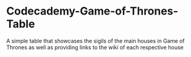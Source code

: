 # Codecademy-Game-of-Thrones-Table
A simple table that showcases the sigils of the main houses in Game of Thrones as well as providing links to the wiki of each respective house
